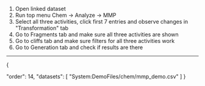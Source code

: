 1. Open linked dataset
2. Run top menu Chem -> Analyze -> MMP
3. Select all three activities, click first 7 entries and observe changes in "Transformation" tab
4. Go to Fragments tab and make sure all three activities are shown
5. Go to cliffs tab and make sure filters for all three activities work
6. Go to Generation tab and check if results are there
---
{
 
  "order": 14, 
  "datasets": [
    "System:DemoFiles/chem/mmp_demo.csv"
  ]
}